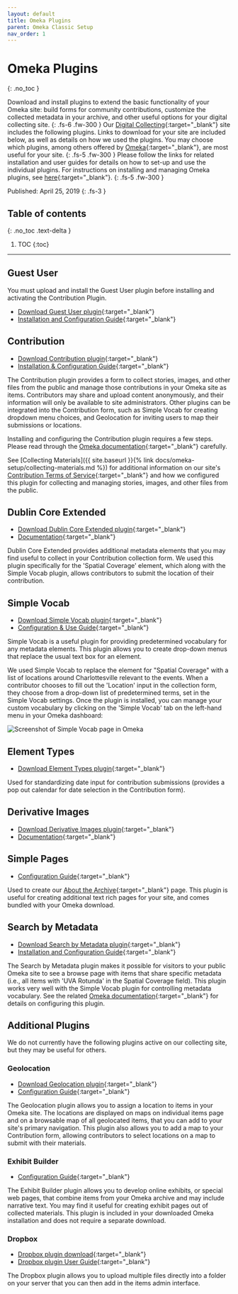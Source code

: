 ```yaml
---
layout: default
title: Omeka Plugins
parent: Omeka Classic Setup
nav_order: 1
---
```


# Omeka Plugins
{: .no_toc }

Download and install plugins to extend the basic functionality of your Omeka site: build forms for community contributions, customize the collected metadata in your archive, and other useful options for your digital collecting site.
{: .fs-6 .fw-300 }
Our [Digital Collecting](http://digitalcollecting.lib.virginia.edu/rally/){:target="_blank"} site includes the following plugins. Links to download for your site are included below, as well as details on how we used the plugins. You may choose which plugins, among others offered by [Omeka](https://omeka.org/classic/plugins/){:target="_blank"}, are most useful for your site.
{: .fs-5 .fw-300 }
Please follow the links for related installation and user guides for details on how to set-up and use the individual plugins. For instructions on installing and managing Omeka plugins, see [here](https://omeka.org/classic/docs/Admin/Adding_and_Managing_Plugins/){:target="_blank"}.
{: .fs-5 .fw-300 }

Published: April 25, 2019
{: .fs-3 }

## Table of contents
{: .no_toc .text-delta }

1. TOC
{:toc}

---

## Guest User
You must upload and install the Guest User plugin before installing and activating the Contribution Plugin.

- [Download Guest User plugin](https://omeka.org/classic/plugins/GuestUser/){:target="_blank"}
- [Installation and Configuration Guide](https://omeka.org/classic/docs/Plugins/GuestUser/){:target="_blank"}

## Contribution

- [Download Contribution plugin](https://omeka.org/classic/plugins/Contribution/){:target="_blank"}
- [Installation & Configuration Guide](https://omeka.org/classic/docs/Plugins/Contribution/){:target="_blank"}

The Contribution plugin provides a form to collect stories, images, and other files from the public and manage those contributions in your Omeka site as items. Contributors may share and upload content anonymously, and their information will only be available to site administrators. Other plugins can be integrated into the Contribution form, such as Simple Vocab for creating dropdown menu choices, and Geolocation for inviting users to map their submissions or locations.

Installing and configuring the Contribution plugin requires a few steps. Please read through the [Omeka documentation](https://omeka.org/classic/docs/Plugins/Contribution/){:target="_blank"} carefully.

See [Collecting Materials]({{ site.baseurl }}{% link docs/omeka-setup/collecting-materials.md %}) for additional information on our site's [Contribution Terms of Service](http://digitalcollecting.lib.virginia.edu/rally/contribution/terms){:target="_blank"} and how we configured this plugin for collecting and managing stories, images, and other files from the public.

## Dublin Core Extended

- [Download Dublin Core Extended plugin](https://omeka.org/classic/plugins/DublinCoreExtended/){:target="_blank"}
- [Documentation](https://omeka.org/classic/docs/Plugins/DublinCoreExtended/){:target="_blank"}

Dublin Core Extended provides additional metadata elements that you may find useful to collect in your Contribution collection form. We used this plugin specifically for the 'Spatial Coverage' element, which along with the Simple Vocab plugin, allows contributors to submit the location of their contribution.

## Simple Vocab

- [Download Simple Vocab plugin](https://omeka.org/classic/plugins/SimpleVocab/){:target="_blank"}
- [Configuration & Use Guide](https://omeka.org/classic/docs/Plugins/SimpleVocab/){:target="_blank"}

Simple Vocab is a useful plugin for providing predetermined vocabulary for any metadata elements. This plugin allows you to create drop-down menus that replace the usual text box for an element. 

We used Simple Vocab to replace the element for "Spatial Coverage" with a list of locations around Charlottesville relevant to the events. When a contributor chooses to fill out the 'Location' input in the collection form, they choose from a drop-down list of predetermined terms, set in the Simple Vocab settings. Once the plugin is installed, you can manage your custom vocabulary by clicking on the 'Simple Vocab' tab on the left-hand menu in your Omeka dashboard:

![Screenshot of Simple Vocab page in Omeka](https://raw.githubusercontent.com/scholarslab/digital-collect-toolkit/master/assets/images/simple-vocab.png) 

## Element Types

- [Download Element Types plugin](https://omeka.org/classic/plugins/ElementTypes/){:target="_blank"}

Used for standardizing date input for contribution submissions (provides a pop out calendar for date selection in the Contribution form).

## Derivative Images

- [Download Derivative Images plugin](https://omeka.org/classic/plugins/DerivativeImages/){:target="_blank"}
- [Documentation](https://omeka.org/classic/docs/Plugins/DerivativeImages/){:target="_blank"}

## Simple Pages

- [Configuration Guide](https://omeka.org/classic/docs/Plugins/SimplePages/){:target="_blank"}

Used to create our [About the Archive](http://digitalcollecting.lib.virginia.edu/rally/about){:target="_blank"} page. This plugin is useful for creating additional text rich pages for your site, and comes bundled with your Omeka download.

## Search by Metadata

- [Download Search by Metadata plugin](https://omeka.org/classic/plugins/SearchByMetadata/){:target="_blank"}
- [Installation and Configuration Guide](https://omeka.org/classic/docs/Plugins/SearchByMetadata/){:target="_blank"}

The Search by Metadata plugin makes it possible for visitors to your public Omeka site to see a browse page with items that share specific metadata (i.e., all items with 'UVA Rotunda' in the Spatial Coverage field). This plugin works very well with the Simple Vocab plugin for controlling metadata vocabulary. See the related [Omeka documentation](https://omeka.org/classic/docs/Plugins/SearchByMetadata/){:target="_blank"} for details on configuring this plugin.

## Additional Plugins

We do not currently have the following plugins active on our collecting site, but they may be useful for others.

### Geolocation

- [Download Geolocation plugin](https://omeka.org/classic/plugins/Geolocation/){:target="_blank"}
- [Configuration Guide](https://omeka.org/classic/docs/Plugins/Geolocation/){:target="_blank"}

The Geolocation plugin allows you to assign a location to items in your Omeka site. The locations are displayed on maps on individual items page and on a browsable map of all geolocated items, that you can add to your site's primary navigation. This plugin also allows you to add a map to your Contribution form, allowing contributors to select locations on a map to submit with their materials.  

### Exhibit Builder

- [Configuration Guide](https://omeka.org/classic/docs/Plugins/ExhibitBuilder/){:target="_blank"}

The Exhibit Builder plugin allows you to develop online exhibits, or special web pages, that combine items from your Omeka archive and may include narrative text. You may find it useful for creating exhibit pages out of collected materials. This plugin is included in your downloaded Omeka installation and does not require a separate download.

### Dropbox 

- [Dropbox plugin download](https://omeka.org/classic/plugins/Dropbox/){:target="_blank"}
- [Dropbox plugin User Guide](https://omeka.org/classic/docs/Plugins/Dropbox/){:target="_blank"}

The Dropbox plugin allows you to upload multiple files directly into a folder on your server that you can then add in the items admin interface. 